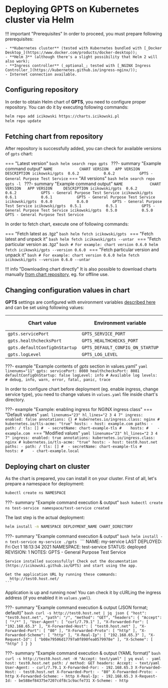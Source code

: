 # Deploying **GPTS** on Kubernetes cluster via Helm

!!! important "Prerequisites"
    In order to proceed, you must prepare following prerequisites:

    - **Kubernetes cluster** (tested with Kubernetes bundled with [_Docker Desktop_](https://www.docker.com/products/docker-desktop));
    - **Helm 3** (although there's a slight possibility that Helm 2 will also work);
    - **Ingress controller** (_optional_; tested with [_NGINX Ingress Controller_](https://kubernetes.github.io/ingress-nginx/));
    - Internet connection available.

## Configuring repository

In order to obtain Helm chart of **GPTS**, you need to configure proper repository. You can do it by executing following commands:

```bash
helm repo add icikowski https://charts.icikowski.pl
helm repo update
```

## Fetching chart from repository

After repository is successfully added, you can check for available versions of `gpts` chart:

=== "Latest version"
    ```bash
    helm search repo gpts
    ```
    ???- summary "Example command output"
        ```
        NAME            CHART VERSION   APP VERSION     DESCRIPTION
        icikowski/gpts  0.6.2           0.6.2           GPTS - General Purpose Test Service
        ```
=== "All versions"
    ```bash
    helm search repo gpts -l
    ```
    ???- summary "Example command output"
        ```
        NAME            CHART VERSION   APP VERSION     DESCRIPTION
        icikowski/gpts  0.6.2           0.6.2           GPTS - General Purpose Test Service
        icikowski/gpts  0.6.1           0.6.1           GPTS - General Purpose Test Service
        icikowski/gpts  0.6.0           0.6.0           GPTS - General Purpose Test Service
        icikowski/gpts  0.5.1           0.5.1           GPTS - General Purpose Test Service
        icikowski/gpts  0.5.0           0.5.0           GPTS - General Purpose Test Service
        ```

In order to fetch chart, execute one of following commands:

=== "Fetch latest as .tgz"
    ```bash
    helm fetch icikowski/gpts
    ```
=== "Fetch latest and unpack it"
    ```bash
    helm fetch icikowski/gpts --untar
    ```
=== "Fetch particular version as .tgz"
    ```bash
    # For example: chart version 0.6.0
    helm fetch icikowski/gpts --version 0.6.0
    ```
=== "Fetch particular version and unpack it"
    ```bash
    # For example: chart version 0.6.0
    helm fetch icikowski/gpts --version 0.6.0 --untar
    ```

!!! info "Downloading chart directly"
    It is also possible to download charts manually [from chart repository](https://charts.icikowski.pl), eg. for offline use.

## Changing configuration values in chart

**GPTS** settings are configured with environment variables [described here](../usage/envvars.md) and can be set using following values:

| Chart value | Environment variable | Default value |
|-|-|-|
| `gpts.servicePort` | `GPTS_SERVICE_PORT` | `8080` |
| `gpts.healthchecksPort` | `GPTS_HEALTHCHECKS_PORT` | `8081` |
| `gpts.defaultConfigOnStartup` | `GPTS_DEFAULT_CONFIG_ON_STARTUP` | `false` |
| `gpts.logLevel` | `GPTS_LOG_LEVEL` | `info` |

???- example "Example contents of _gpts_ section in values.yaml"
    ```yaml linenums="11"
    gpts:
      servicePort: 8080
      healthchecksPort: 8081
      defaultConfigOnStartup: false
      logLevel: info
      # Available log levels: 
      # debug, info, warn, error, fatal, panic, trace
    ```

In order to configure chart before deployment (eg. enable ingress, change service type), you need to change values in `values.yaml` file inside chart's directory.

???- example "Example: enabling ingress for NGINX ingress class"
    === "Default values"
        ```yaml linenums="23" hl_lines="2 3 4 7"
        ingress:
          enabled: false
          annotations: {}
            # kubernetes.io/ingress.class: nginx
            # kubernetes.io/tls-acme: "true"
          hosts:
          - host: example.com
            paths:
            - path: /
          tls: []
          #  - secretName: chart-example-tls
          #    hosts:
          #    - example.com
        ```
    === "Modified values"
        ```yaml linenums="23" hl_lines="2 3 4 7"
        ingress:
          enabled: true
          annotations:
            kubernetes.io/ingress.class: nginx
            # kubernetes.io/tls-acme: "true"
          hosts:
          - host: test0.host.net
            paths:
            - path: /
          tls: []
          #  - secretName: chart-example-tls
          #    hosts:
          #    - chart-example.local
        ```

## Deploying chart on cluster

As the chart is prepared, you can install it on your cluster. First of all, let's prepare a namespace for deployment:

```bash
kubectl create ns NAMESPACE
```

???- summary "Example command execution & output"
    ```bash
    kubectl create ns test-service
    ```
    ```
    namespace/test-service created
    ```

The last step is the actual deployment:

```bash
helm install -n NAMESPACE DEPLOYMENT_NAME CHART_DIRECTORY
```

???- summary "Example command execution & output"
    ```bash
    helm install -n test-service my-service ./gpts
    ```
    ```
    NAME: my-service
    LAST DEPLOYED: Fri Oct  1 18:13:34 2021
    NAMESPACE: test-service
    STATUS: deployed
    REVISION: 1
    NOTES:
    GPTS - General Purpose Test Service

    Service installed successfully! Check out the documentation (https://icikowski.github.io/GPTS) and start using the app.

    Get the application URL by running these commands:
      http://test0.host.net/
    ```

Application is up and running now! You can check it by cURLing the ingress address (if you enabled it in `values.yaml`).

???- summary "Example command execution & output (JSON format; default)"
    ```bash
    curl -s http://test0.host.net | jq
    ```
    ```json
    {
        "host": "test0.host.net",
        "path": "/",
        "method": "GET",
        "headers": {
            "Accept": [
                "*/*"
            ],
            "User-Agent": [
                "curl/7.79.1"
            ],
            "X-Forwarded-For": [
                "192.168.65.3"
            ],
            "X-Forwarded-Host": [
                "test0.host.net"
            ],
            "X-Forwarded-Port": [
                "80"
            ],
            "X-Forwarded-Proto": [
                "http"
            ],
            "X-Forwarded-Scheme": [
                "http"
            ],
            "X-Real-Ip": [
                "192.168.65.3"
            ],
            "X-Request-Id": [
                "b08e79506d17797a0f890fea0579978e"
            ],
            "X-Scheme": [
                "http"
            ]
        }
    }
    ```

???- summary "Example command execution & output (YAML format)"
    ```bash
    curl -s http://test0.host.net -H "Accept: text/yaml" | yq eval -
    ```
    ```yaml
    host: test0.host.net
    path: /
    method: GET
    headers:
      Accept:
        - text/yaml
      User-Agent:
        - curl/7.79.1
      X-Forwarded-For:
        - 192.168.65.3
      X-Forwarded-Host:
        - test0.host.net
      X-Forwarded-Port:
        - "80"
      X-Forwarded-Proto:
        - http
      X-Forwarded-Scheme:
        - http
      X-Real-Ip:
        - 192.168.65.3
      X-Request-Id:
        - be588ef84375e7207cdf8c1c9acfe731
      X-Scheme:
        - http
    ```

